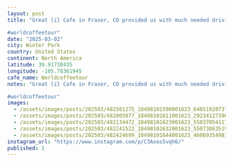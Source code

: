 ```yaml
---
layout: post
title: "Great lil Cafe in Fraser, CO provided us with much needed driving fuel for the day.

#worldcoffeetour"
date: "2025-03-02"
city: Winter Park
country: United States
continent: North America
latitude: 39.91738435
longitude: -105.78361945
cafe_name: Worldcoffeetour
notes: "Great lil Cafe in Fraser, CO provided us with much needed driving fuel for the day.

#worldcoffeetour"
images:
  - /assets/images/posts/202503/482501275_18498101590001623_6485192073703048621_n_18072547882762569.jpg
  - /assets/images/posts/202503/482005877_18498101611001623_2923412739631463637_n_17879375370256240.jpg
  - /assets/images/posts/202503/482134472_18498101623001623_5583705411710045094_n_18001031519743082.jpg
  - /assets/images/posts/202503/482241522_18498101632001623_5507386351974174183_n_18074002471747164.jpg
  - /assets/images/posts/202503/482424699_18498101644001623_460693549813387918_n_18025773185379510.jpg
instagram_url: "https://www.instagram.com/p/C3Axos5vqh6/"
published: 1
---
```

